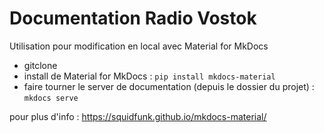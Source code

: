 # Documentation Radio Vostok

Utilisation pour modification en local avec Material for MkDocs 

- gitclone
- install de Material for MkDocs : `pip install mkdocs-material`
- faire tourner le server de documentation (depuis le dossier du projet) : `mkdocs serve`

pour plus d'info : https://squidfunk.github.io/mkdocs-material/
